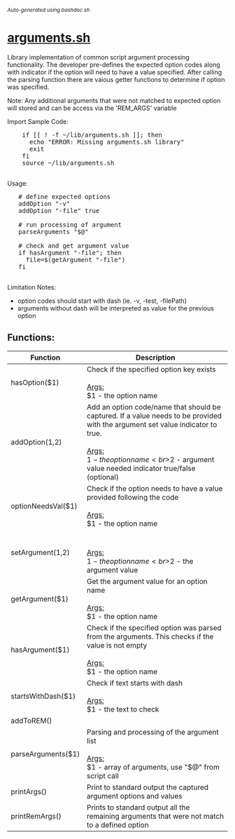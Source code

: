 <small><i>Auto-generated using bashdoc.sh</i></small>
# [arguments.sh](../arguments.sh)

Library implementation of common script argument processing functionality. The
developer pre-defines the expected option codes along with indicator if the
option will need to have a value specified. After calling the parsing function
there are vaious getter functions to determine if option was specified.

Note: Any additional arguments that were not matched to expected option will
stored and can be access via the 'REM_ARGS' variable


Import Sample Code:
  <pre>
    if [[ ! -f ~/lib/arguments.sh ]]; then
      echo "ERROR: Missing arguments.sh library"
      exit
    fi
    source ~/lib/arguments.sh
  </pre>
 
Usage:
 <pre>
   # define expected options
   addOption "-v"
   addOption "-file" true

   # run processing of argument
   parseArguments "$@"

   # check and get argument value
   if hasArgument "-file"; then
     file=$(getArgument "-file")
   fi
 </pre>

Limitation Notes:
- option codes should start with dash (ie. -v, -test, -filePath)
- arguments without dash will be interpreted as value for the previous option


## Functions:
| Function | Description |
|----------|-------------|
| hasOption($1) | Check if the specified option key exists  <br><br><u>Args:</u><br>$1 - the option name <br> |
| addOption($1,$2) | Add an option code/name that should be captured. If a value needs to be provided with the argument set value indicator to true.  <br><br><u>Args:</u><br>$1 - the option name <br>$2 - argument value needed indicator true/false (optional) <br> |
| optionNeedsVal($1) | Check if the option needs to have a value provided following the code  <br><br><u>Args:</u><br>$1 - the option name <br> |
| setArgument($1,$2) | <br><br><u>Args:</u><br>$1 - the option name <br>$2 - the argument value <br> |
| getArgument($1) | Get the argument value for an option name  <br><br><u>Args:</u><br>$1 - the option name <br> |
| hasArgument($1) | Check if the specified option was parsed from the arguments. This checks if the value is not empty  <br><br><u>Args:</u><br>$1 - the option name <br> |
| startsWithDash($1) | Check if text starts with dash  <br><br><u>Args:</u><br>$1 - the text to check <br> |
| addToREM() |  |
| parseArguments($1) | Parsing and processing of the argument list  <br><br><u>Args:</u><br>$1 - array of arguments, use "$@" from script call <br> |
| printArgs() | Print to standard output the captured argument options and values  |
| printRemArgs() | Prints to standard output all the remaining arguments that were not match to a defined option  |
